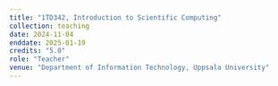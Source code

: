 ```yaml
---
title: "1TD342, Introduction to Scientific Computing"
collection: teaching
date: 2024-11-04
enddate: 2025-01-19
credits: "5.0"
role: "Teacher"
venue: "Department of Information Technology, Uppsala University"
---
```





